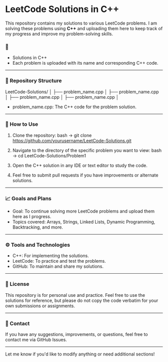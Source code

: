 # LeetCode Solutions in C++

This repository contains my solutions to various LeetCode problems. I am solving these problems using **C++** and uploading them here to keep track of my progress and improve my problem-solving skills.

### 🚀

- Solutions in C++
- Each problem is uploaded with its name and corresponding C++ code.

---

### 📂 Repository Structure


LeetCode-Solutions/
│
├── problem_name.cpp
│
├── problem_name.cpp
│
├── problem_name.cpp
│
├── problem_name.cpp
│

- problem_name.cpp: The C++ code for the problem solution.

---

### 🔨 How to Use

1. Clone the repository:
   bash
   -> git clone https://github.com/yourusername/LeetCode-Solutions.git
   

2. Navigate to the directory of the specific problem you want to view:
   bash
   -> cd LeetCode-Solutions/Problem1
   

3. Open the C++ solution in any IDE or text editor to study the code.

4. Feel free to submit pull requests if you have improvements or alternate solutions.

---

### 📈 Goals and Plans

- Goal: To continue solving more LeetCode problems and upload them here as I progress.
- Topics covered: Arrays, Strings, Linked Lists, Dynamic Programming, Backtracking, and more.

---

### ⚙️ Tools and Technologies

- C++: For implementing the solutions.
- LeetCode: To practice and test the problems.
- GitHub: To maintain and share my solutions.

---

### 📄 License

This repository is for personal use and practice. Feel free to use the solutions for reference, but please do not copy the code verbatim for your own submissions or assignments.

---

### 💬 Contact

If you have any suggestions, improvements, or questions, feel free to contact me via GitHub Issues.

---

Let me know if you'd like to modify anything or need additional sections!
